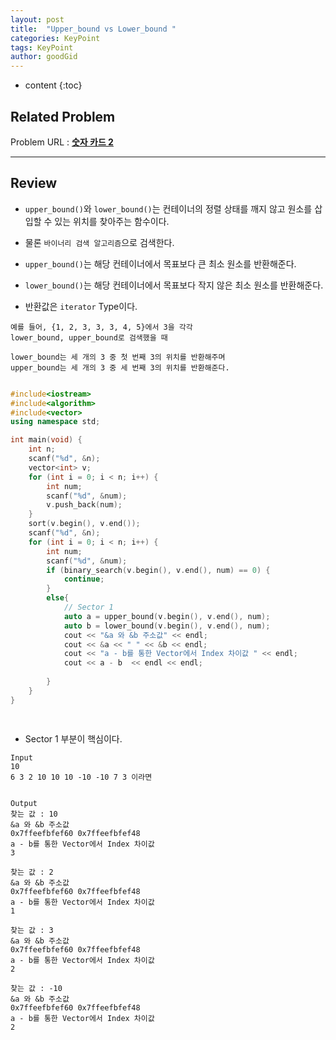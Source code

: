 ```yaml
---
layout: post
title:  "Upper_bound vs Lower_bound "
categories: KeyPoint
tags: KeyPoint
author: goodGid
---
```

* content
{:toc}


## Related Problem
Problem URL : **[숫자 카드 2](https://www.acmicpc.net/problem/10816)**

---


## Review

* `upper_bound()`와 `lower_bound()`는 컨테이너의 정렬 상태를 깨지 않고 원소를 삽입할 수 있는 위치를 찾아주는 함수이다. 

* 물론 `바이너리 검색 알고리즘`으로 검색한다.

* `upper_bound()`는 해당 컨테이너에서 목표보다 큰 최소 원소를 반환해준다.

* `lower_bound()`는 해당 컨테이너에서 목표보다 작지 않은 최소 원소를 반환해준다.

* 반환값은 `iterator` Type이다.

```
예를 들어, {1, 2, 3, 3, 3, 4, 5}에서 3을 각각 
lower_bound, upper_bound로 검색했을 때

lower_bound는 세 개의 3 중 첫 번째 3의 위치를 반환해주며
upper_bound는 세 개의 3 중 세 번째 3의 위치를 반환해준다.
```

``` cpp

#include<iostream>
#include<algorithm>
#include<vector>
using namespace std;

int main(void) {
    int n;
    scanf("%d", &n);
    vector<int> v;
    for (int i = 0; i < n; i++) {
        int num;
        scanf("%d", &num);
        v.push_back(num);
    }
    sort(v.begin(), v.end());
    scanf("%d", &n);
    for (int i = 0; i < n; i++) {
        int num;
        scanf("%d", &num);
        if (binary_search(v.begin(), v.end(), num) == 0) {
            continue;
        }
        else{
            // Sector 1
            auto a = upper_bound(v.begin(), v.end(), num);
            auto b = lower_bound(v.begin(), v.end(), num);
            cout << "&a 와 &b 주소값" << endl;
            cout << &a << " " << &b << endl;
            cout << "a - b를 통한 Vector에서 Index 차이값 " << endl;
            cout << a - b  << endl << endl;
          
        }
    }
}

 
```


* Sector 1 부분이 핵심이다.

```
Input
10
6 3 2 10 10 10 -10 -10 7 3 이라면


Output
찾는 값 : 10
&a 와 &b 주소값
0x7ffeefbfef60 0x7ffeefbfef48
a - b를 통한 Vector에서 Index 차이값 
3

찾는 값 : 2
&a 와 &b 주소값
0x7ffeefbfef60 0x7ffeefbfef48
a - b를 통한 Vector에서 Index 차이값 
1

찾는 값 : 3
&a 와 &b 주소값
0x7ffeefbfef60 0x7ffeefbfef48
a - b를 통한 Vector에서 Index 차이값 
2

찾는 값 : -10
&a 와 &b 주소값
0x7ffeefbfef60 0x7ffeefbfef48
a - b를 통한 Vector에서 Index 차이값 
2
```
